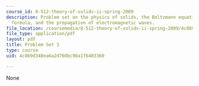 ```yaml
---
course_id: 8-512-theory-of-solids-ii-spring-2009
description: Problem set on the physics of solids, the Boltzmann equation, the Kubo
  formula, and the propagation of electromagnetic waves.
file_location: /coursemedia/8-512-theory-of-solids-ii-spring-2009/4c869d348ea6a2d760bc9ba1f6403360_MIT8_512s09_2004_pset03.pdf
file_type: application/pdf
layout: pdf
title: Problem Set 3
type: course
uid: 4c869d348ea6a2d760bc9ba1f6403360

---
```

None